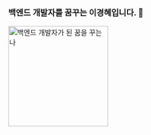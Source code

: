 ### 백엔드 개발자를 꿈꾸는 이경혜입니다. 👋
<img width="201" alt="백엔드 개발자가 된 꿈을 꾸는 나" src="https://github.com/darimi100/darimi100/assets/105377694/8ee5e1d6-f8bc-427a-a70c-d8c1fe9fd376">

<!--
**darimi100/darimi100** is a ✨ _special_ ✨ repository because its `README.md` (this file) appears on your GitHub profile.

Here are some ideas to get you started:

- 🔭 I’m currently working on ...
- 🌱 I’m currently learning ...
- 👯 I’m looking to collaborate on ...
- 🤔 I’m looking for help with ...
- 💬 Ask me about ...
- 📫 How to reach me: ...
- 😄 Pronouns: ...
- ⚡ Fun fact: ...
-->
